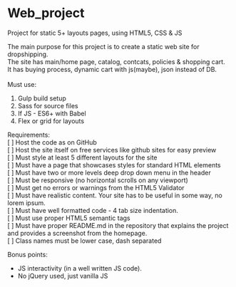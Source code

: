 # Web_project
Project for static 5+ layouts pages, using HTML5, CSS &amp; JS

The main purpose for this project is to create a static web site for dropshipping.<br />
The site has main/home page, catalog, contcats, policies & shopping cart.<br />
It has buying process, dynamic cart with js(maybe), json instead of DB.<br />
<br />
Must use:<br />
1. Gulp build setup<br />
2. Sass for source files<br />
3. If JS - ES6+ with Babel<br />
4. Flex or grid for layouts<br />
 
Requirements:<br />
[ ] Host the code as on GitHub<br />
[ ] Host the site itself on free services like github sites for easy preview<br />
[ ] Must style at least 5 different layouts for the site<br />
[ ] Must have a page that showcases styles for standard HTML elements<br />
[ ] Must have two or more levels deep drop down menu in the header<br />
[ ] Must be responsive (no horizontal scrolls on any viewport)<br />
[ ] Must get no errors or warnings from the HTML5 Validator<br />
[ ] Must have realistic content. Your site has to be useful in some way, no lorem ipsum.<br />
[ ] Must have well formatted code - 4 tab size indentation.<br />
[ ] Must use proper HTML5 semantic tags<br />
[ ] Must have proper README.md in the repository that explains the project and provides a screenshot from the homepage.<br />
[ ] Class names must be lower case, dash separated<br />
 
Bonus points:
* JS interactivity (in a well written JS code).<br />
* No jQuery used, just vanilla JS<br />
